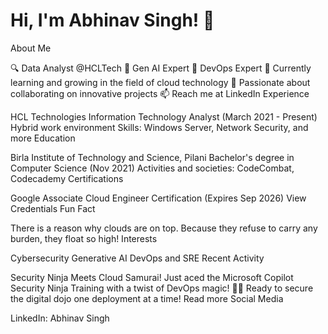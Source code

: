 # Hi, I'm Abhinav Singh! 👋

About Me

🔍 Data Analyst @HCLTech
🎨 Gen AI Expert
🔧 DevOps Expert
🌱 Currently learning and growing in the field of cloud technology
💞️ Passionate about collaborating on innovative projects
📫 Reach me at LinkedIn
Experience

HCL Technologies
Information Technology Analyst (March 2021 - Present)
Hybrid work environment
Skills: Windows Server, Network Security, and more
Education

Birla Institute of Technology and Science, Pilani
Bachelor's degree in Computer Science (Nov 2021)
Activities and societies: CodeCombat, Codecademy
Certifications

Google
Associate Cloud Engineer Certification (Expires Sep 2026)
View Credentials
Fun Fact

There is a reason why clouds are on top. Because they refuse to carry any burden, they float so high!
Interests

Cybersecurity
Generative AI
DevOps and SRE
Recent Activity

Security Ninja Meets Cloud Samurai!
Just aced the Microsoft Copilot Security Ninja Training with a twist of DevOps magic! 🥋✨ Ready to secure the digital dojo one deployment at a time!
Read more
Social Media

LinkedIn: Abhinav Singh